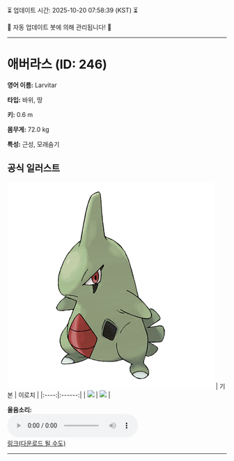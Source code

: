 
⏳ 업데이트 시간: 2025-10-20 07:58:39 (KST) ⏳

🤖 자동 업데이트 봇에 의해 관리됩니다! 🤖

---

# 애버라스 (ID: 246)
**영어 이름:** Larvitar

**타입:** 바위, 땅

**키:** 0.6 m

**몸무게:** 72.0 kg

**특성:** 근성, 모래숨기

## 공식 일러스트
![](https://raw.githubusercontent.com/PokeAPI/sprites/master/sprites/pokemon/other/official-artwork/246.png)
| 기본 | 이로치 |
|:----:|:------:|
| <img src="http://play.pokemonshowdown.com/sprites/ani/larvitar.gif" width="200"> | <img src="http://play.pokemonshowdown.com/sprites/ani-shiny/larvitar.gif" width="200"> |

**울음소리:**<br><audio controls src="https://raw.githubusercontent.com/PokeAPI/cries/main/cries/pokemon/latest/246.ogg"></audio><br> [링크(다운로드 될 수도)](https://raw.githubusercontent.com/PokeAPI/cries/main/cries/pokemon/latest/246.ogg)


---
